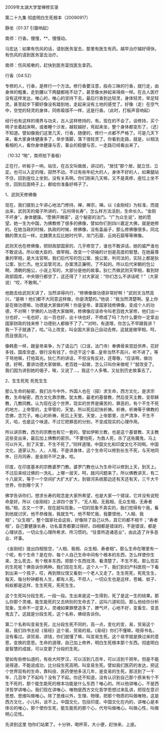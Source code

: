 2009年太湖大学堂禅修实录

第二十九集 彻底明白生死根本（20090917）

静坐（01:37 引罄响起）

南师：行香。慢慢，**，慢慢动。

马宏达：如果有伤风的话，请到医务室去，那里有医生有药。越早治疗越好得快，有伤风的请到医务室去治疗。

南师：伤风咳嗽的，赶快到医务室找医生拿药。


行香（04:52）

专修的人，行香，是修行一个方法。修行香要注意，般舟三昧的行香，就行走，由身体的粗重，走到腰以下两腿都拖不动了，甚至像水肿起来得病一样。在古人医疗没有这样发达，唯心的，唯心的坚持下去，最后行香到达轻灵，身体轻灵，举足轻灵。甚至起步下脚好像没有踏到地，走起来没有土地的感觉了。好像（走）在空气中，空觉的轻灵的身体，同练瑜珈不一样，这是行香。（此时，打板声音响起）

经行也有这样的境界与功夫，古人这样修持的，有。现在的不会了。谈修持，买个椅子坐着起床啊，或者睡个沙发，越软越好，弯起来坐，整个身体都变形了，（还）不知道。譬如像我们这里几天，行香，随便的，修行一点都不严格了。可是几天下来，看大家身体健康多了，举步落脚，落下很轻灵了。你看到走路，就是，以相法看相的人，看你身体健康与否，事业的稳健与否，一走路已经看出来了。

（10:32 “啪”，南师拍下香板）

正在行，听板子一响，站住，在古文叫做居，讲过的，“居住”那个居，就立住、立定。也可以入定的哦，寂然不动。不过有些年纪大的人，身体不好的人，如果腿站不住，回到座位上坐到，没有关系啊。你们刚来几天嘛，又不是真修，座位上坐不住，回到后面椅子上，都给你准备好椅子了。

1、武则天修佛像

现在，我们接到上午讲心地法门修持，禅，禅宗，禅。以《金刚经》为标准，而提出来，武则天的偈子所讲的，“云何得长寿”，怎么样方法活到，生命长久。“金刚不坏身”，身体健康。“愿佛开微密”，这个秘密的法门。“广为众生说”，她的愿望。她一生为中国，为佛教修了很多的佛像，譬如你们到四川嘉定大佛，就是她修的。在她当政的时候，执政的时候，修佛像，没有盖庙子，那么修佛像很多。同北魏的萧太后一样。北魏萧太后比她时代早，龙门石窟、云岗石窟等等佛像。

武则天也在修佛像，把财政部国家的、几乎修空了，谁也不敢讲话，她的威严谁也不敢说话。所以做大臣的、做宰相，改变一个领袖的计划是高度的智慧。在她最尊重的宰相，是大法官啊，我们后代写的包公案、施公案，判司法的，实际上都是狄公案、狄仁杰。他又监管司法，办案清正廉明，了不起的。所以后代宋朝的包公啊，清朝的施公，小说上写的，大部分是他的故事。狄仁杰做武则天宰相，看到财政部国库，中央银行都空了，这还得了？对大家说：“你们怎么不讲话呢？”（大家说）“哎，不敢啊。”

他跑去给武则天讲了，当然讲得内行，“修佛像做功德非常好啊！”武则天当然高兴，“是嘛！他们都不大同意这样做，你是清楚的。”他说：“我当然清楚啊。皇上你是在做功德嘛，功德是大家做的啊！你是皇帝，拿国家钱修佛像，变成个人的功德，不对啊！学佛的人功德大家做啊，修佛像应该命令叫老百姓大家修，他们出一分也好，一毛也好，出一百也好，出十块也好，不修成了吗？为什么要你一定拿出国家财政的钱来修？功德别人都做不了了。”“对哟，有道理，你怎么不早跟我讲？我一下子就通了，哈。”马上改变，叫全国大家自己自动去修。这就是做宰相，呵，而且很高兴。

像韩愈一样，跟皇帝来争，为了请云门（口误，法门寺）奉佛骨来宫廷供养，花好多钱，国库空虚，银行没有钱了，你还干这个事…皇帝当然不高兴，听不进了，等于骂他嘛，打他耳光。狄仁杰的讲话，不但没有反对，还尊敬，“应该啊，做功德，好啊，要讲功德大家做嘛，老百姓一起做，怎么只叫你来做呢？”就改变了。我们因为讲到她的偈子，唉，又说了…，我这个人多嘴，又扯到历史故事去了。

2、生生死死 死死生生

那么生命的秘密，我们古今中外，外国人也在（探）求生命，西方文化，是求宗教，生命秘密，西方文化靠宗教。犹太教，最老的基督教，然后变天主教，变耶稣教，几教同教。认为现在这个世界，现实的世界是痛苦的，罪恶的，有个不生不死的地方，上帝管的，主宰管的，天堂。所以死后赶快祈祷。祈祷，祈祷等于佛教的念佛，念咒子。唯心的祈祷，死后上天堂。天堂，上帝那里，庄严清净，不生不灭，哈，也是这个味道。不过它把罪恶的分别，不变成现实的心理作用。

所以讲宗教，西方的宗教也有它一套的。譬如伊斯兰教，也是这个基督教、天主教这些变出来，最后加上佛教的密宗。“不要怕死，为救人死，杀了这些魔鬼，马上可以升天。到了天堂，不生不死了。”同样道理。中国文化和印度文化不同啊。中国文化，道家认为，人，人哦，不是讲身体，这个生命可以修到长生不死，与天地同休，日月同寿，是金刚不坏之身。哈。

印度，在印度基本的宗教婆罗门教。婆罗门教也认为生命可以修到上天，到天上。不过后来经过佛的一洗礼，上哪一层天，呵，就问问题来了。所以佛教讲天，有二十八层天，等于一个空间扩大扩大扩大，到银河系统那边还有天还有天，三千大千世界，你到哪个天？

佛学告诉你们，想求长寿的观念是大家所希望，也是大家一个错误，它并没有说短命是好。所以《金刚经》上讲四个放下，“无人相，无我相，无众生相，无寿者相。”相，古文一个字，现在就叫现象。一切的现象不真实的，我们觉得有个我，看到他就讨厌，他不恭维我，我就生气，他不帮忙我，我要恨他，“人相、我相”；“众生相”，整个国家社会这些，好像除了自己以外，其它的都不相干；“寿者相”，自己要健康长寿，功名富贵都要过得好。四相都是错误的，不是错误，都是心理状态，一切众生心理所希求、所习惯的。“往昔所造诸恶业”，由此造了许多恶业、坏事。

《金刚经》提出四相皆空，“人相、我相、众生相、寿者相”。那么生命在哪里有一个呢，有个生命？是在你、每个人自己生命中间有个根本的东西，怎么样使你生来、怎么死去，有个根本东西。把那个东西找清、看清楚了，不生不死。那么现实的生死呢？佛告诉你两种。我们现在生死，这个人一下，我们到妇产科医院一下看到出来一个孩子，哎，再到殡仪馆又看到一个老人又走了。生生死死，死死生生，每天、每分秒钟都有人生，都有人死。不但人，一切众生也是这样，苍蝇、蚊子、蚂蚁都是这样，生生死死，死死生生。

这个生死叫分段生死，一段一段。生出来是这一生得到，死了是这一生的结果。那么你那个灵魂，能生能死的又去转别的生命去了，这叫六道轮回。那么他给你分析现象，生命不一定变人，灵魂如果罪孽造多了，脾气坏，心地不好，变畜生、变恶鬼去了。这就是分段生死，这个名称，佛经告诉你。

第二个名称叫变易生死，比分段生死不同的，高一点，变化的变，易，贸易这个易，我们四书五经《易经》这个易，贸易的易。《易经》你们不懂嘛，晓得书名，没有看过。讲贸易、讲钱，你们就懂了嘛，叫变易生死。这个易字就是换过来的意思，变换的意思。生命的道理，自己加上修养，明白生死根本那个东西。彻底明白是智慧的成就，可以变更了分段的生死。

譬如有些修仙道的，有些大阿罗汉，可以活到几百年，可以活到千把年。但是不能说得道，不能说成功，比分段生死高明，叫变易生死。譬如我们医药的发达，把这个世界现有的生命，靠科技、医药使他多活几年，是变易的生死。那活到了一千年、几百年了不起吗？没有了不起。你还不知道，没有认识到自己那个原来有个不生不死的，那个能生能死的根本功能是什么东西？唯心的。所以他讲唯心，不是西洋哲学讲唯心。我们现在讲唯心、唯物是西方文化哲学思想过来乱讲，把现在意识思想、思维叫做唯心。除了思维以外，生理、物理，把那个物质的叫做唯物，这是西方文化，小儿科，谈不上。中国文化，包括印度、中国文化在内的，讲唯心是本体论的唯心，那个使你生死，能生能死的那个心，代号叫做唯心，叫做心性，叫做明心见性。

先讲到这里 怕你们站累了。十分钟，喝杯茶，大小便，赶快来，上座。


